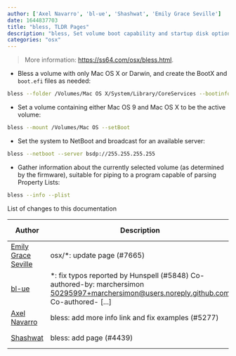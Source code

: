 ```yaml
---
author: ['Axel Navarro', 'bl-ue', 'Shashwat', 'Emily Grace Seville']
date: 1644837703
title: "bless, TLDR Pages"
description: "bless, Set volume boot capability and startup disk options."
categories: "osx"
---
```

> More information: <https://ss64.com/osx/bless.html>.

- Bless a volume with only Mac OS X or Darwin, and create the BootX and `boot.efi` files as needed:

```bash
bless --folder /Volumes/Mac OS X/System/Library/CoreServices --bootinfo --bootefi
```

- Set a volume containing either Mac OS 9 and Mac OS X to be the active volume:

```bash
bless --mount /Volumes/Mac OS --setBoot
```

- Set the system to NetBoot and broadcast for an available server:

```bash
bless --netboot --server bsdp://255.255.255.255
```

- Gather information about the currently selected volume (as determined by the firmware), suitable for piping to a program capable of parsing Property Lists:

```bash
bless --info --plist
```
List of changes to this documentation


Author | Description | ISO 8601 Date | GitHub link
------|-----|-----|-----
[Emily Grace Seville](mailto:emilyseville7cf@gmail.com) | osx/*: update page (#7665) | 2022-02-14T12:21:43 | [692469016e62](https://github.com/tldr-pages/tldr/commit/692469016e62d4410ec92a8f29272e447046a0d2)
[bl-ue](mailto:54780737+bl-ue@users.noreply.github.com) | *: fix typos reported by Hunspell (#5848) Co-authored-by: marchersimon <50295997+marchersimon@users.noreply.github.com> Co-authored- [...] | 2021-05-20T22:13:41 | [8ebd171d6f00](https://github.com/tldr-pages/tldr/commit/8ebd171d6f001698709fefc02b1fd5cc9f3a99c4)
[Axel Navarro](mailto:navarroaxel@gmail.com) | bless: add more info link and fix examples (#5277) | 2021-03-08T20:08:37 | [fbe706f00b17](https://github.com/tldr-pages/tldr/commit/fbe706f00b1733000b041f48d51e3a38cb769f91)
[Shashwat](mailto:shashwatmahar12@gmail.com) | bless: add page (#4439) | 2020-10-07T13:39:23 | [f3b038020f64](https://github.com/tldr-pages/tldr/commit/f3b038020f640ae4ef7a0bf5dcbc6310ab0b6e15)

